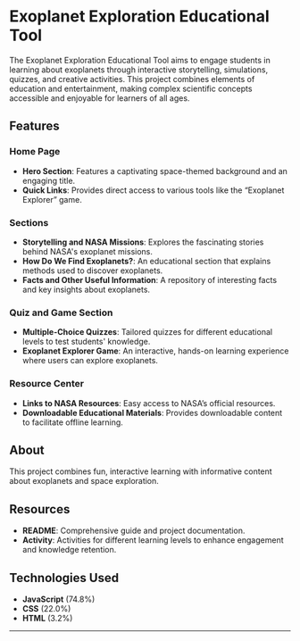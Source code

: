 # Exoplanet Exploration Educational Tool

The Exoplanet Exploration Educational Tool aims to engage students in learning about exoplanets through interactive storytelling, simulations, quizzes, and creative activities. This project combines elements of education and entertainment, making complex scientific concepts accessible and enjoyable for learners of all ages.

## Features

### Home Page
- **Hero Section**: Features a captivating space-themed background and an engaging title.
- **Quick Links**: Provides direct access to various tools like the “Exoplanet Explorer” game.

### Sections
- **Storytelling and NASA Missions**: Explores the fascinating stories behind NASA's exoplanet missions.
- **How Do We Find Exoplanets?**: An educational section that explains methods used to discover exoplanets.
- **Facts and Other Useful Information**: A repository of interesting facts and key insights about exoplanets.

### Quiz and Game Section
- **Multiple-Choice Quizzes**: Tailored quizzes for different educational levels to test students' knowledge.
- **Exoplanet Explorer Game**: An interactive, hands-on learning experience where users can explore exoplanets.

### Resource Center
- **Links to NASA Resources**: Easy access to NASA’s official resources.
- **Downloadable Educational Materials**: Provides downloadable content to facilitate offline learning.

## About

This project combines fun, interactive learning with informative content about exoplanets and space exploration.

## Resources
- **README**: Comprehensive guide and project documentation.
- **Activity**: Activities for different learning levels to enhance engagement and knowledge retention.

## Technologies Used
- **JavaScript** (74.8%)
- **CSS** (22.0%)
- **HTML** (3.2%)

---

